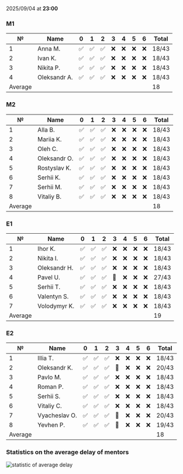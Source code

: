 2025/09/04 at **23:00**
### M1
|№|Name|0|1|2|3|4|5|6|Total|
|-----|-----|-----|-----|-----|-----|-----|-----|-----|-----|
|1|Anna M.|✅|✅|✅|❌|❌|❌|❌|18/43|
|2|Ivan K.|✅|✅|✅|❌|❌|❌|❌|18/43|
|3|Nikita P.|✅|✅|✅|❌|❌|❌|❌|18/43|
|4|Oleksandr A.|✅|✅|✅|❌|❌|❌|❌|18/43|
|Average|||||||||18|
### M2
|№|Name|0|1|2|3|4|5|6|Total|
|-----|-----|-----|-----|-----|-----|-----|-----|-----|-----|
|1|Alla B.|✅|✅|✅|❌|❌|❌|❌|18/43|
|2|Mariia K.|✅|✅|✅|❌|❌|❌|❌|18/43|
|3|Oleh C.|✅|✅|✅|❌|❌|❌|❌|18/43|
|4|Oleksandr O.|✅|✅|✅|❌|❌|❌|❌|18/43|
|5|Rostyslav K.|✅|✅|✅|❌|❌|❌|❌|18/43|
|6|Serhii K.|✅|✅|✅|❌|❌|❌|❌|18/43|
|7|Serhii M.|✅|✅|✅|❌|❌|❌|❌|18/43|
|8|Vitaliy B.|✅|✅|✅|❌|❌|❌|❌|18/43|
|Average|||||||||18|
### E1
|№|Name|0|1|2|3|4|5|6|Total|
|-----|-----|-----|-----|-----|-----|-----|-----|-----|-----|
|1|Ihor K.|✅|✅|✅|❌|❌|❌|❌|18/43|
|2|Nikita I.|✅|✅|✅|❌|❌|❌|❌|18/43|
|3|Oleksandr H.|✅|✅|✅|❌|❌|❌|❌|18/43|
|4|Pavel U.|✅|✅|✅|🔄|❌|❌|❌|27/43|
|5|Serhii T.|✅|✅|✅|❌|❌|❌|❌|18/43|
|6|Valentyn S.|✅|✅|✅|❌|❌|❌|❌|18/43|
|7|Volodymyr K.|✅|✅|✅|❌|❌|❌|❌|18/43|
|Average|||||||||19|
### E2
|№|Name|0|1|2|3|4|5|6|Total|
|-----|-----|-----|-----|-----|-----|-----|-----|-----|-----|
|1|Illia T.|✅|✅|✅|❌|❌|❌|❌|18/43|
|2|Oleksandr K.|✅|✅|✅|🔄|❌|❌|❌|20/43|
|3|Pavlo M.|✅|✅|✅|❌|❌|❌|❌|18/43|
|4|Roman P.|✅|✅|✅|❌|❌|❌|❌|18/43|
|5|Serhii S.|✅|✅|✅|❌|❌|❌|❌|18/43|
|6|Vitaliy C.|✅|✅|✅|❌|❌|❌|❌|18/43|
|7|Vyacheslav O.|✅|✅|✅|🔄|❌|❌|❌|20/43|
|8|Yevhen P.|✅|✅|✅|🔄|❌|❌|❌|19/43|
|Average|||||||||18|

### Statistics on the average delay of mentors
![statistic of average delay](https://docs.google.com/spreadsheets/d/e/2PACX-1vTRGxaJWiz7gJtvcjwtHPyyd5ju-BPGGEvp5XTIwGS92XWrY8xHYajrexYFqIVDSJIX7LGb8XaB6X3S/pubchart?oid=1439917493&format=image)
